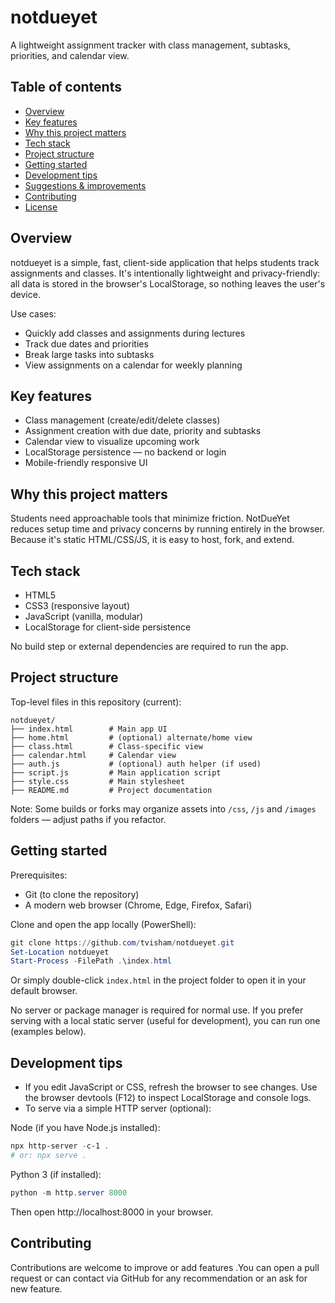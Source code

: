 # notdueyet
A lightweight assignment tracker with class management, subtasks, priorities, and calendar view.

## Table of contents

- [Overview](#overview)
- [Key features](#key-features)
- [Why this project matters](#why-this-project-matters)
- [Tech stack](#tech-stack)
- [Project structure](#project-structure)
- [Getting started](#getting-started)
- [Development tips](#development-tips)
- [Suggestions & improvements](#suggestions--improvements)
- [Contributing](#contributing)
- [License](#license)

## Overview

notdueyet is a simple, fast, client-side application that helps students track assignments and classes. It's intentionally lightweight and privacy-friendly: all data is stored in the browser's LocalStorage, so nothing leaves the user's device.

Use cases:
- Quickly add classes and assignments during lectures
- Track due dates and priorities
- Break large tasks into subtasks
- View assignments on a calendar for weekly planning

## Key features

- Class management (create/edit/delete classes)
- Assignment creation with due date, priority and subtasks
- Calendar view to visualize upcoming work
- LocalStorage persistence — no backend or login
- Mobile-friendly responsive UI

## Why this project matters

Students need approachable tools that minimize friction. NotDueYet reduces setup time and privacy concerns by running entirely in the browser. Because it's static HTML/CSS/JS, it is easy to host, fork, and extend.

## Tech stack

- HTML5
- CSS3 (responsive layout)
- JavaScript (vanilla, modular)
- LocalStorage for client-side persistence

No build step or external dependencies are required to run the app.

## Project structure

Top-level files in this repository (current):

```
notdueyet/
├── index.html        # Main app UI
├── home.html         # (optional) alternate/home view
├── class.html        # Class-specific view
├── calendar.html     # Calendar view
├── auth.js           # (optional) auth helper (if used)
├── script.js         # Main application script
├── style.css         # Main stylesheet
├── README.md         # Project documentation
```

Note: Some builds or forks may organize assets into `/css`, `/js` and `/images` folders — adjust paths if you refactor.

## Getting started

Prerequisites:
- Git (to clone the repository)
- A modern web browser (Chrome, Edge, Firefox, Safari)

Clone and open the app locally (PowerShell):

```powershell
git clone https://github.com/tvisham/notdueyet.git
Set-Location notdueyet
Start-Process -FilePath .\index.html
```

Or simply double-click `index.html` in the project folder to open it in your default browser.

No server or package manager is required for normal use. If you prefer serving with a local static server (useful for development), you can run one (examples below).

## Development tips

- If you edit JavaScript or CSS, refresh the browser to see changes. Use the browser devtools (F12) to inspect LocalStorage and console logs.
- To serve via a simple HTTP server (optional):

Node (if you have Node.js installed):

```powershell
npx http-server -c-1 .
# or: npx serve .
```

Python 3 (if installed):

```powershell
python -m http.server 8000
```

Then open http://localhost:8000 in your browser.

## Contributing

Contributions are welcome to improve or add features .You can open a pull request or can contact via GitHub for any recommendation or an ask for new feature.
